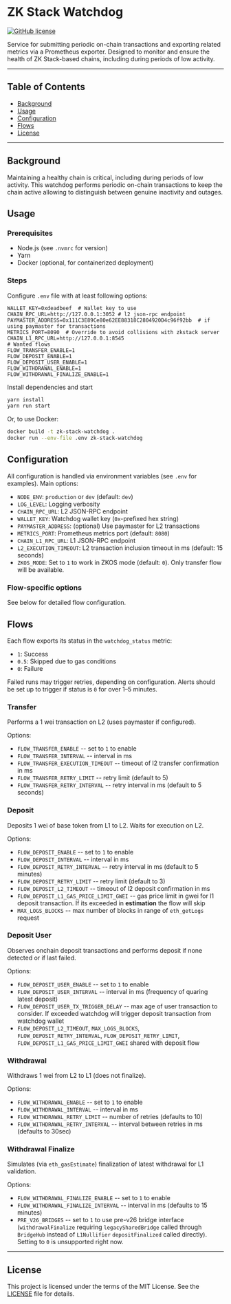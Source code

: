 # ZK Stack Watchdog

[![GitHub license](https://img.shields.io/badge/license-MIT-blue)](https://github.com/matter-labs/zksync-wallet-vue/blob/master/LICENSE-MIT)

Service for submitting periodic on-chain transactions and exporting related metrics via a Prometheus exporter. Designed to monitor and ensure the health of ZK Stack-based chains, including during periods of low activity.

---

## Table of Contents
- [Background](#background)
- [Usage](#usage)
- [Configuration](#configuration)
- [Flows](#flows)
- [License](#license)

---

## Background
Maintaining a healthy chain is critical, including during periods of low activity. This watchdog performs periodic on-chain transactions to keep the chain active allowing to distinguish between genuine inactivity and outages.

## Usage

### Prerequisites
- Node.js (see `.nvmrc` for version)
- Yarn
- Docker (optional, for containerized deployment)

### Steps

Configure `.env` file with at least following options:

```env
WALLET_KEY=0xdeadbeef  # Wallet key to use
CHAIN_RPC_URL=http://127.0.0.1:3052 # l2 json-rpc endpoint
PAYMASTER_ADDRESS=0x111C3E89Ce80e62EE88318C2804920D4c96f92bb  # if using paymaster for transactions
METRICS_PORT=8090  # Override to avoid collisions with zkstack server
CHAIN_L1_RPC_URL=http://127.0.0.1:8545
# Wanted flows
FLOW_TRANSFER_ENABLE=1
FLOW_DEPOSIT_ENABLE=1
FLOW_DEPOSIT_USER_ENABLE=1
FLOW_WITHDRAWAL_ENABLE=1
FLOW_WITHDRAWAL_FINALIZE_ENABLE=1
```

Install dependencies and start
```bash
yarn install
yarn run start
```

Or, to use Docker:
```bash
docker build -t zk-stack-watchdog .
docker run --env-file .env zk-stack-watchdog
```

## Configuration

All configuration is handled via environment variables (see `.env` for examples). Main options:

- `NODE_ENV`: `production` or `dev` (default: `dev`)
- `LOG_LEVEL`: Logging verbosity
- `CHAIN_RPC_URL`: L2 JSON-RPC endpoint
- `WALLET_KEY`: Watchdog wallet key (`0x`-prefixed hex string)
- `PAYMASTER_ADDRESS`: (optional) Use paymaster for L2 transactions
- `METRICS_PORT`: Prometheus metrics port (default: `8080`)
- `CHAIN_L1_RPC_URL`: L1 JSON-RPC endpoint
- `L2_EXECUTION_TIMEOUT`: L2 transaction inclusion timeout in ms (default: 15 seconds)
- `ZKOS_MODE`: Set to `1` to work in ZKOS mode (default: `0`). Only transfer flow will be available.

### Flow-specific options
See below for detailed flow configuration.

## Flows

Each flow exports its status in the `watchdog_status` metric:
- `1`: Success
- `0.5`: Skipped due to gas conditions
- `0`: Failure

Failed runs may trigger retries, depending on configuration. Alerts should be set up to trigger if status is `0` for over 1–5 minutes.

### Transfer

Performs a 1 wei transaction on L2 (uses paymaster if configured).

Options:
- `FLOW_TRANSFER_ENABLE` -- set to `1` to enable
- `FLOW_TRANSFER_INTERVAL` -- interval in ms
- `FLOW_TRANSFER_EXECUTION_TIMEOUT` -- timeout of l2 transfer confirmation in ms
- `FLOW_TRANSFER_RETRY_LIMIT` -- retry limit (default to 5)
- `FLOW_TRANSFER_RETRY_INTERVAL` -- retry interval in ms (default to 5 seconds)

### Deposit

Deposits 1 wei of base token from L1 to L2. Waits for execution on L2.

Options:
- `FLOW_DEPOSIT_ENABLE` -- set to `1` to enable
- `FLOW_DEPOSIT_INTERVAL` -- interval in ms
- `FLOW_DEPOSIT_RETRY_INTERVAL` -- retry interval in ms (default to 5 minutes)
- `FLOW_DEPOSIT_RETRY_LIMIT` -- retry limit (default to 3)
- `FLOW_DEPOSIT_L2_TIMEOUT` -- timeout of l2 deposit confirmation in ms
- `FLOW_DEPOSIT_L1_GAS_PRICE_LIMIT_GWEI` -- gas price limit in gwei for l1 deposit transaction. If its exceeded in **estimation** the flow will skip
- `MAX_LOGS_BLOCKS` -- max number of blocks in range of `eth_getLogs` request

### Deposit User

Observes onchain deposit transactions and performs deposit if none detected or if last failed.

Options:
- `FLOW_DEPOSIT_USER_ENABLE` -- set to `1` to enable
- `FLOW_DEPOSIT_USER_INTERVAL` -- interval in ms (frequency of quaring latest deposit)
- `FLOW_DEPOSIT_USER_TX_TRIGGER_DELAY` -- max age of user transaction to consider. If exceeded watchdog will trigger deposit transaction from watchdog wallet
- `FLOW_DEPOSIT_L2_TIMEOUT`, `MAX_LOGS_BLOCKS`, `FLOW_DEPOSIT_RETRY_INTERVAL`, `FLOW_DEPOSIT_RETRY_LIMIT`, `FLOW_DEPOSIT_L1_GAS_PRICE_LIMIT_GWEI` shared with deposit flow

### Withdrawal

Withdraws 1 wei from L2 to L1 (does not finalize).

Options:
- `FLOW_WITHDRAWAL_ENABLE` -- set to `1` to enable
- `FLOW_WITHDRAWAL_INTERVAL` -- interval in ms
- `FLOW_WITHDRAWAL_RETRY_LIMIT` -- number of retries (defaults to 10)
- `FLOW_WITHDRAWAL_RETRY_INTERVAL` -- interval between retries in ms (defaults to 30sec)

### Withdrawal Finalize

Simulates (via `eth_gasEstimate`) finalization of latest withdrawal for L1 validation.

Options:
- `FLOW_WITHDRAWAL_FINALIZE_ENABLE` -- set to `1` to enable
- `FLOW_WITHDRAWAL_FINALIZE_INTERVAL` -- interval in ms (defaults to 15 minutes)
- `PRE_V26_BRIDGES` -- set to `1` to use pre-v26 bridge interface (`withdrawalFinalize` requiring `legacySharedBridge` called through `BridgeHub` instead of `L1Nullifier` `depositFinalized` called directly). Setting to `0` is unsupported right now.

---

## License

This project is licensed under the terms of the MIT License. See the [LICENSE](LICENSE) file for details.